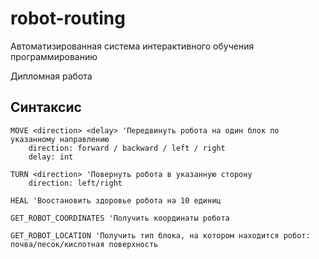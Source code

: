 # robot-routing

Автоматизированная система интерактивного обучения программированию

Дипломная работа

## Синтаксис

```basic
MOVE <direction> <delay> 'Передвинуть робота на один блок по указанному направлению
    direction: forward / backward / left / right
    delay: int

TURN <direction> 'Повернуть робота в указанную сторону
    direction: left/right

HEAL 'Воостановить здоровье робота на 10 единиц

GET_ROBOT_COORDINATES 'Получить координаты робота

GET_ROBOT_LOCATION 'Получить тип блока, на котором находится робот: почва/песок/кислотная поверхность
```